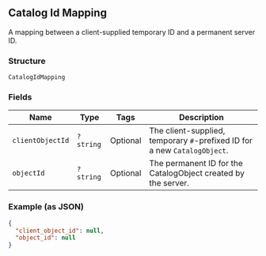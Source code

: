 ## Catalog Id Mapping

A mapping between a client-supplied temporary ID and a permanent server ID.

### Structure

`CatalogIdMapping`

### Fields

| Name | Type | Tags | Description |
|  --- | --- | --- | --- |
| `clientObjectId` | `?string` | Optional | The client-supplied, temporary `#`-prefixed ID for a new `CatalogObject`. |
| `objectId` | `?string` | Optional | The permanent ID for the CatalogObject created by the server. |

### Example (as JSON)

```json
{
  "client_object_id": null,
  "object_id": null
}
```

